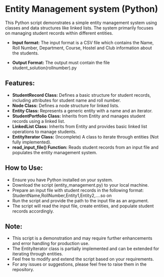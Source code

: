 # Entity Management system (Python)

This Python script demonstrates a simple entity management system using classes and data structures like linked lists. The system primarily focuses on managing student records within different entities.

- **Input format:**
The input format is a CSV file which contains the Name, Roll Number, Department, Course, Hostel and Club information about the students.

- **Output Format:**
The output must contain the file student_solution(rollnumber).py

## **Features:**</br>
- **StudentRecord Class:** Defines a basic structure for student records, including attributes for student name and roll number.</br>
- **Node Class:** Defines a node structure for linked lists.</br>
- **Entity Class:** Represents a generic entity with a name and an iterator.</br>
- **StudentPortfolio Class:** Inherits from Entity and manages student records using a linked list.</br>
- **LinkedList Class:** Inherits from Entity and provides basic linked list operations to manage students.</br>
- **EntityIterator Class:** (Incomplete) A class to iterate through entities (Not fully implemented).</br>
- **read_input_file() Function:** Reads student records from an input file and populates the entity management system.</br>

## **How to Use:**</br>
- Ensure you have Python installed on your system.</br>
- Download the script (entity_management.py) to your local machine.</br>
- Prepare an input file with student records in the following format: StudentName,RollNumber,Entity1,Entity2,....so on</br>
- Run the script and provide the path to the input file as an argument.</br>
- The script will read the input file, create entities, and populate student records accordingly.

## **Note:**</br>
- This script is a demonstration and may require further enhancements and error handling for production use.</br>
- The EntityIterator class is partially implemented and can be extended for iterating through entities.</br>
- Feel free to modify and extend the script based on your requirements.</br>
- For any issues or suggestions, please feel free to raise them in the repository.</br>
